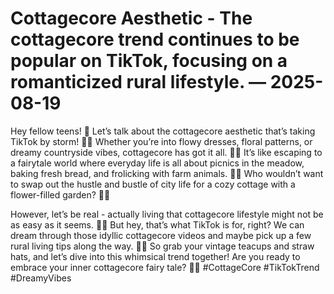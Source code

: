 # Cottagecore Aesthetic - The cottagecore trend continues to be popular on TikTok, focusing on a romanticized rural lifestyle. — 2025-08-19

Hey fellow teens! 🌿 Let’s talk about the cottagecore aesthetic that’s taking TikTok by storm! 🏡🌻 Whether you’re into flowy dresses, floral patterns, or dreamy countryside vibes, cottagecore has got it all. 🌾✨ It’s like escaping to a fairytale world where everyday life is all about picnics in the meadow, baking fresh bread, and frolicking with farm animals. 🍞🐑 Who wouldn’t want to swap out the hustle and bustle of city life for a cozy cottage with a flower-filled garden? 🌺💫

However, let’s be real - actually living that cottagecore lifestyle might not be as easy as it seems. 🙅‍♀️ But hey, that’s what TikTok is for, right? We can dream through those idyllic cottagecore videos and maybe pick up a few rural living tips along the way. 🎥✨ So grab your vintage teacups and straw hats, and let’s dive into this whimsical trend together! Are you ready to embrace your inner cottagecore fairy tale? 🧚‍♀️ #CottageCore #TikTokTrend #DreamyVibes
